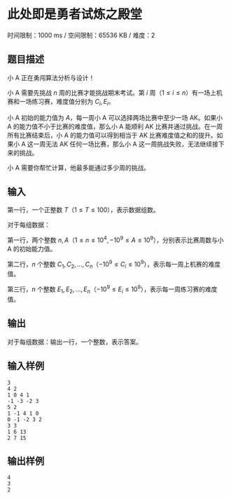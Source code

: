# 此处即是勇者试炼之殿堂

时间限制：1000 ms / 空间限制：65536 KB / 难度：2

## 题目描述

小 A 正在勇闯算法分析与设计！

小 A 需要先挑战 $n$ 周的比赛才能挑战期末考试。第 $i$ 周（$1\leq i\leq n$）有一场上机赛和一场练习赛，难度值分别为 $C_i, E_i$。

小 A 初始的能力值为 $A$，每一周小 A 可以选择两场比赛中至少一场 AK。如果小 A 的能力值不小于比赛的难度值，那么小 A 能顺利 AK 比赛并通过挑战。在一周所有比赛结束后，小 A 的能力值可以得到相当于 AK 比赛难度值之和的提升。如果小 A 这一周无法 AK 任何一场比赛，那么小 A 这一周挑战失败，无法继续接下来的挑战。

小 A 需要你帮忙计算，他最多能通过多少周的挑战。

## 输入

第一行，一个正整数 $T$（$1\leq T\leq 100$），表示数据组数。

对于每组数据：

第一行，两个整数 $n, A$（$1\leq n\leq 10^4, -10^9 \leq A\leq 10^9$），分别表示比赛周数与小 A 的初始能力值。

第二行，$n$ 个整数 $C_1, C_2, \dots, C_n$（$-10^9\leq C_i\leq 10^9$），表示每一周上机赛的难度值。

第三行，$n$ 个整数 $E_1, E_2, \dots, E_n$（$-10^9\leq E_i\leq 10^9$），表示每一周练习赛的难度值。

## 输出

对于每组数据：输出一行，一个整数，表示答案。

## 输入样例

    3
    4 2
    1 0 4 1
    -1 -3 -2 3
    5 2
    1 -1 4 1 0
    0 -1 -2 3 2
    3 3
    1 6 13
    2 7 15

## 输出样例

    4
    3
    2
